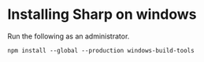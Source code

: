 # Installing Sharp on windows

Run the following as an administrator.

```
npm install --global --production windows-build-tools
```
